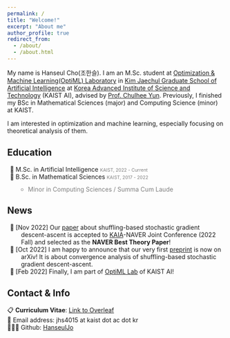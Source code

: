 ```yaml
---
permalink: /
title: "Welcome!"
excerpt: "About me"
author_profile: true
redirect_from: 
  - /about/
  - /about.html
---
```


<style>
gray { color: gray; font-size: 75%;}
.nobull {
  margin:0px; padding:0px;
  list-style: none;
  padding-left: 2rem;
  text-indent: -1.6rem;
}
.nobull2 {
  line-height:1em;
  padding-left: 1rem;
  text-indent: 0rem;
}
</style>

My name is Hanseul Cho(조한슬). I am an M.Sc. student at [Optimization & Machine Learning(OptiML) Laboratory](https://chulheeyun.github.io) in [Kim Jaechul Graduate School of Artificial Intelligence](https://gsai.kaist.ac.kr) at [Korea Advanced Institute of Science and Technology](https://www.kaist.ac.kr/en/) (KAIST AI), advised by [Prof. Chulhee Yun](https://chulheeyun.github.io).
Previously, I finished my BSc in Mathematical Sciences (major) and Computing Science (minor) at KAIST.  

I am interested in optimization and machine learning, especially focusing on theoretical analysis of them.  

Education
---

<ul class="nobull">
  <li>🏫 M.Sc. in Artificial Intelligence <gray>KAIST, 2022 - Current</gray></li>
  <li>🏫 B.Sc. in Mathematical Sciences <gray>KAIST,  2017 - 2022</gray></li>
    <ul class="nobull2" style="color:gray">
    <li>Minor in Computing Sciences / Summa Cum Laude</li>
    </ul>
</ul>

News
---

<ul class="nobull">
  <li>📰 [Nov 2022] Our <a href="https://arxiv.org/abs/2210.05995">paper</a> about shuffling-based stochastic gradient descent-ascent is accepted to <a href="http://aiassociation.kr">KAIA</a>-NAVER Joint Conference (2022 Fall) and selected as the <b>NAVER Best Theory Paper</b>!</li>
  <li>📰 [Oct 2022] I am happy to announce that our very first <a href="https://arxiv.org/abs/2210.05995">preprint</a> is now on arXiv!  It is about convergence analysis of shuffling-based stochastic gradient descent-ascent.</li>
  <li>📰 [Feb 2022] Finally, I am part of <a href="https://chulheeyun.github.io">OptiML Lab</a> of KAIST AI!</li>
</ul>

Contact & Info
---
📋 **Curriculum Vitae**: [Link to Overleaf](https://www.overleaf.com/read/pmkhfyywpjnt)  
📧 Email address: jhs4015 at kaist dot ac dot kr  
👨🏻‍💻 Github: [HanseulJo](https://github.com/HanseulJo)